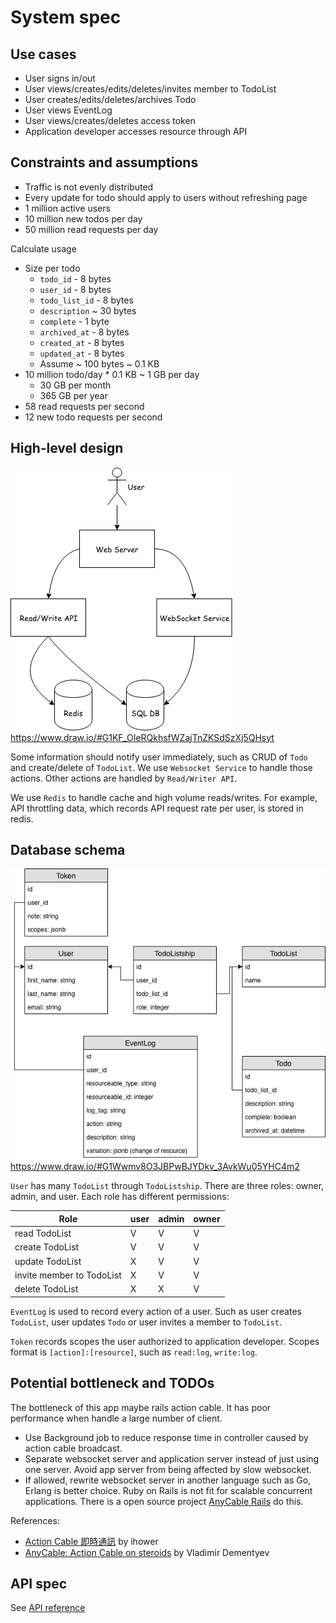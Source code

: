 # System spec

## Use cases

* User signs in/out
* User views/creates/edits/deletes/invites member to TodoList
* User creates/edits/deletes/archives Todo
* User views EventLog
* User views/creates/deletes access token
* Application developer accesses resource through API

## Constraints and assumptions

* Traffic is not evenly distributed
* Every update for todo should apply to users without refreshing page
* 1 million active users
* 10 million new todos per day
* 50 million read requests per day

Calculate usage

* Size per todo
  * `todo_id` - 8 bytes
  * `user_id` - 8 bytes
  * `todo_list_id` - 8 bytes
  * `description`  ~ 30 bytes
  * `complete` - 1 byte
  * `archived_at` - 8 bytes
  * `created_at` - 8 bytes
  * `updated_at` - 8 bytes
  * Assume ~ 100 bytes ~ 0.1 KB
* 10 million todo/day * 0.1 KB ~ 1 GB per day
  * 30 GB per month
  * 365 GB per year
* 58 read requests per second
* 12 new todo requests per second

## High-level design

![](images/high_level_design.png)
https://www.draw.io/#G1KF_OIeRQkhsfWZajTnZKSdSzXj5QHsyt

Some information should notify user immediately, such as CRUD of `Todo` and create/delete of `TodoList`. We use `Websocket Service` to handle those actions. Other actions are handled by `Read/Writer API`.

We use `Redis` to handle cache and high volume reads/writes. For example, API throttling data, which records API request rate per user, is stored in redis.

## Database schema

![](images/database_schema.png)
https://www.draw.io/#G1Wwmv8O3JBPwBJYDkv_3AvkWu05YHC4m2

`User` has many `TodoList` through `TodoListship`. There are three roles: owner, admin, and user. Each role has different permissions:

Role | user | admin | owner
-------------- | ------|-------|-----
read TodoList  | ️️V | V | V
create TodoList| V | V | V
update TodoList| X | V | V
invite member to TodoList| X | V | V
delete TodoList| X | X | V

`EventLog` is used to record every action of a user. Such as user creates `TodoList`, user updates `Todo` or user invites a member to `TodoList`.

`Token` records scopes the user authorized to application developer. Scopes format is `[action]:[resource]`, such as `read:log`, `write:log`.

## Potential bottleneck and TODOs

The bottleneck of this app maybe rails action cable. It has poor performance when handle a large number of client.

* Use Background job to reduce response time in controller caused by action cable broadcast.
* Separate websocket server and application server instead of just using one server. Avoid app server from being affected by slow websocket.
* If allowed, rewrite websocket server in another language such as Go, Erlang is better choice. Ruby on Rails is not fit for scalable concurrent applications. There is a open source project [AnyCable Rails](https://github.com/anycable/anycable-rails) do this.

References:
* [Action Cable 即時通訊](https://ihower.tw/rails/actioncable.html) by ihower
* [AnyCable: Action Cable on steroids](https://evilmartians.com/chronicles/anycable-actioncable-on-steroids) by Vladimir Dementyev

## API spec

See [API reference](doc/api_reference.md)
